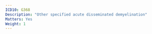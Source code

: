 ```yaml
---
ICD10: G368
Description: "Other specified acute disseminated demyelination"
Matters: Yes
Weight: 1
---
```

